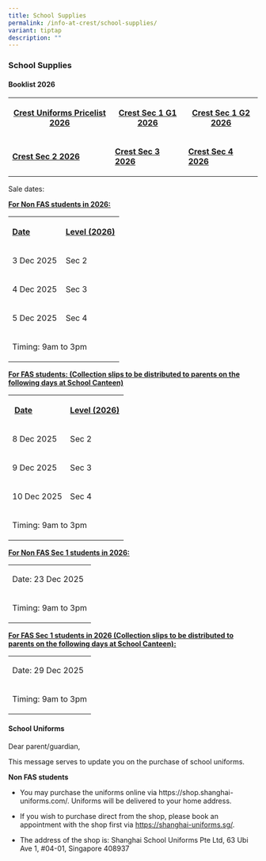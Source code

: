 ```yaml
---
title: School Supplies
permalink: /info-at-crest/school-supplies/
variant: tiptap
description: ""
---
```

<h3>School Supplies</h3>
<p></p>
<h4>Booklist 2026</h4>
<table style="minWidth: 75px">
<colgroup>
<col>
<col>
<col>
</colgroup>
<tbody>
<tr>
<th rowspan="1" colspan="1">
<p><a href="/files/CRES_PRICELIST_UNIFORMS_2026.pdf" rel="noopener nofollow" target="_blank">Crest Uniforms Pricelist 2026</a>
</p>
</th>
<th rowspan="1" colspan="1">
<p><a href="/files/Crest_Secondary_School_2026___Sec_1G1.pdf" rel="noopener noreferrer nofollow" target="_blank">Crest Sec 1 G1 2026</a>
</p>
</th>
<th rowspan="1" colspan="1">
<p><a href="/files/Crest_Secondary_School_2026___Sec_1G2.pdf" rel="noopener noreferrer nofollow" target="_blank">Crest Sec 1 G2 2026</a>
</p>
</th>
</tr>
<tr>
<td rowspan="1" colspan="1">
<p><strong><a href="/files/Crest_Secondary_School_2026___Sec_2.pdf" rel="noopener noreferrer nofollow" target="_blank">Crest Sec 2 2026</a></strong>
</p>
</td>
<td rowspan="1" colspan="1">
<p><strong><a href="/files/Crest_Secondary_School_2026___Sec_3.pdf" rel="noopener noreferrer nofollow" target="_blank">Crest Sec 3 2026</a></strong>
</p>
</td>
<td rowspan="1" colspan="1">
<p><strong><a href="/files/Crest_Secondary_School_2026___Sec_4.pdf" rel="noopener noreferrer nofollow" target="_blank">Crest Sec 4 2026</a></strong>
</p>
</td>
</tr>
</tbody>
</table>
<p>Sale dates:</p>
<p><strong><u>For Non FAS students in 2026:</u></strong>
</p>
<table style="minWidth: 50px">
<colgroup>
<col>
<col>
</colgroup>
<tbody>
<tr>
<th rowspan="1" colspan="1">
<p><u>Date</u> &nbsp;&nbsp;&nbsp;&nbsp; &nbsp;&nbsp;&nbsp;&nbsp;&nbsp;&nbsp;&nbsp;</p>
</th>
<th rowspan="1" colspan="1">
<p><u>Level (2026)</u>
</p>
</th>
</tr>
<tr>
<td rowspan="1" colspan="1">
<p>3 Dec 2025</p>
</td>
<td rowspan="1" colspan="1">
<p>Sec 2</p>
</td>
</tr>
<tr>
<td rowspan="1" colspan="1">
<p>4 Dec 2025</p>
</td>
<td rowspan="1" colspan="1">
<p>Sec 3</p>
</td>
</tr>
<tr>
<td rowspan="1" colspan="1">
<p>5 Dec 2025</p>
</td>
<td rowspan="1" colspan="1">
<p>Sec 4</p>
</td>
</tr>
<tr>
<td rowspan="1" colspan="2">
<p>Timing: 9am to 3pm</p>
</td>
</tr>
</tbody>
</table>
<p><strong><u>For FAS students: (Collection slips to be distributed to parents on the following days at School Canteen)</u></strong>
</p>
<table style="minWidth: 50px">
<colgroup>
<col>
<col>
</colgroup>
<tbody>
<tr>
<th rowspan="1" colspan="1">
<p><u>Date</u> &nbsp;&nbsp;&nbsp;&nbsp; &nbsp;&nbsp;&nbsp;&nbsp;&nbsp;&nbsp;&nbsp;</p>
</th>
<th rowspan="1" colspan="1">
<p><u>Level (2026)</u>
</p>
</th>
</tr>
<tr>
<td rowspan="1" colspan="1">
<p>8 Dec 2025</p>
</td>
<td rowspan="1" colspan="1">
<p>Sec 2</p>
</td>
</tr>
<tr>
<td rowspan="1" colspan="1">
<p>9 Dec 2025</p>
</td>
<td rowspan="1" colspan="1">
<p>Sec 3</p>
</td>
</tr>
<tr>
<td rowspan="1" colspan="1">
<p>10 Dec 2025</p>
</td>
<td rowspan="1" colspan="1">
<p>Sec 4</p>
</td>
</tr>
<tr>
<td rowspan="1" colspan="2">
<p>Timing: 9am to 3pm</p>
</td>
</tr>
</tbody>
</table>
<p><strong><u>For Non FAS Sec 1 students in 2026:</u></strong>
</p>
<table style="minWidth: 25px">
<colgroup>
<col>
</colgroup>
<tbody>
<tr>
<td rowspan="1" colspan="1">
<p>Date: 23 Dec 2025</p>
</td>
</tr>
<tr>
<td rowspan="1" colspan="1">
<p>Timing: 9am to 3pm</p>
</td>
</tr>
</tbody>
</table>
<p></p>
<p><strong><u>For FAS Sec 1 students in 2026 (Collection slips to be distributed to parents on the following days at School Canteen):</u></strong>
</p>
<table style="minWidth: 25px">
<colgroup>
<col>
</colgroup>
<tbody>
<tr>
<td rowspan="1" colspan="1">
<p>Date: 29 Dec 2025</p>
</td>
</tr>
<tr>
<td rowspan="1" colspan="1">
<p>Timing: 9am to 3pm</p>
</td>
</tr>
</tbody>
</table>
<h4>School Uniforms</h4>
<p>Dear parent/guardian,</p>
<p>This message serves to update you on the purchase of school uniforms.</p>
<p><strong>Non FAS students</strong>
</p>
<ul data-tight="true" class="tight">
<li>
<p>You may purchase the uniforms online via https://shop.shanghai-uniforms.com/.
Uniforms will be delivered to your home address.</p>
</li>
<li>
<p>If you wish to purchase direct from the shop, please book an appointment
with the shop first via <a href="https://shanghai-uniforms.sg/" rel="noopener noreferrer nofollow" target="_blank">https://shanghai-uniforms.sg/</a>.</p>
</li>
<li>
<p>The address of the shop is: Shanghai School Uniforms Pte Ltd, 63 Ubi Ave
1, #04-01, Singapore 408937</p>
</li>
</ul>
<p></p>